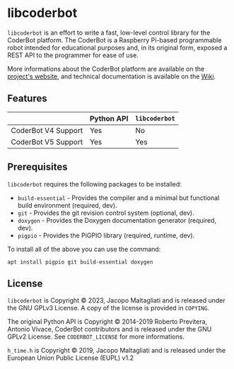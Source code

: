 # libcoderbot

`libcoderbot` is an effort to write a fast, low-level control library for the CoderBot platform. The CoderBot is a Raspberry Pi-based programmable robot intended for educational purposes and, in its original form, exposed a REST API to the programmer for ease of use. 

More informations about the CoderBot platform are available on the [project's website](https://www.coderbot.org), and technical documentation is available on the [Wiki](https://github.com/CoderBotOrg/coderbot/wiki).

## Features

|                     | Python API | `libcoderbot` |
| :------------------ | ---------- | ------------- |
| CoderBot V4 Support | Yes        | No            |
| CoderBot V5 Support | Yes        | Yes           |

## Prerequisites

`libcoderbot` requires the following packages to be installed:
- `build-essential` - Provides the compiler and a minimal but functional build environment (required, dev).
- `git` - Provides the git revision control system (optional, dev).
- `doxygen` - Provides the Doxygen documentation generator (required, dev).
- `pigpio` - Provides the PiGPIO library (required, runtime, dev).

To install all of the above you can use the command:

```
apt install pigpio git build-essential doxygen 
```

## License

`libcoderbot` is Copyright © 2023, Jacopo Maltagliati and is released under the
GNU GPLv3 License. A copy of the license is provided in `COPYING`.

The original Python API is Copyright © 2014-2019 Roberto Previtera, Antonio Vivace, CoderBot contributors and is released under the GNU GPLv2 License. See `CODERBOT_LICENSE` for more informations.

`h_time.h` is Copyright © 2019, Jacopo Maltagliati and is released under the European Union Public License (EUPL) v1.2